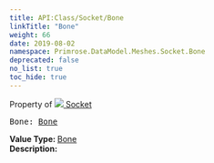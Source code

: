 ```yaml
---
title: API:Class/Socket/Bone
linkTitle: "Bone"
weight: 66
date: 2019-08-02
namespace: Primrose.DataModel.Meshes.Socket.Bone
deprecated: false
no_list: true
toc_hide: true
---
```

Property of <a href="/docs/api-reference/Class/Socket"><img src="/icons/silk/default.png"/>&nbsp;Socket</a>
<pre class="method-declaration">
Bone: <a class="type" href="/docs/api-reference/Class/Bone">Bone</a></pre>
<b>Value Type: </b>
<a class="type" href="/docs/api-reference/Class/Bone">Bone</a>
<br/>
<b>Description: </b>
